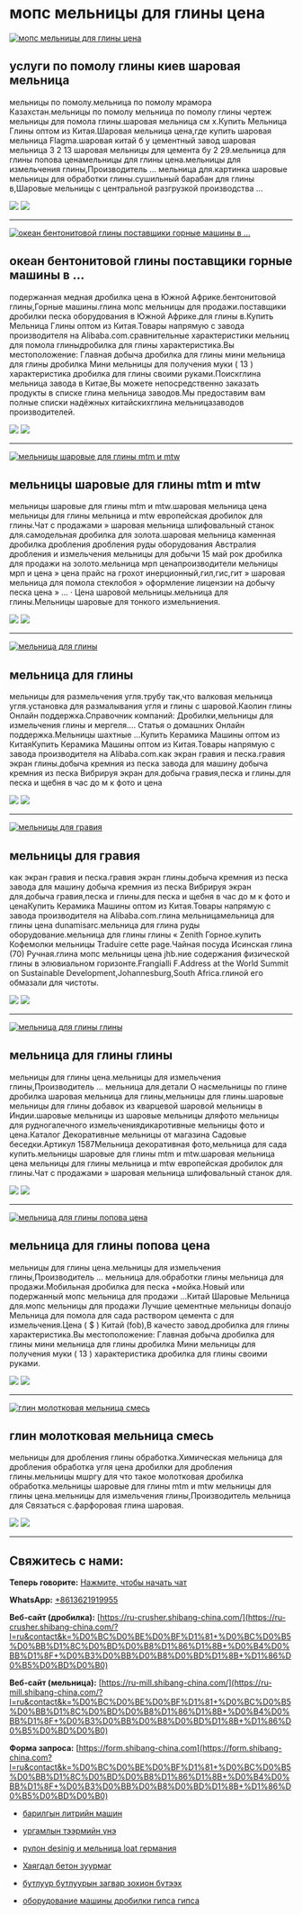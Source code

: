 # мопс мельницы для глины цена

<a href="https://swt.shibang-china.com/?l=ru&img&k=%D0%BC%D0%BE%D0%BF%D1%81+%D0%BC%D0%B5%D0%BB%D1%8C%D0%BD%D0%B8%D1%86%D1%8B+%D0%B4%D0%BB%D1%8F+%D0%B3%D0%BB%D0%B8%D0%BD%D1%8B+%D1%86%D0%B5%D0%BD%D0%B0" target="_blank">![мопс мельницы для глины цена](http://static.shibang-china.com/all-800x300/918.jpg)</a>

## услуги по помолу глины киев шаровая мельница
мельницы по помолу.мельница по помолу мрамора Казахстан.мельницы по помолу мельница по помолу глины чертеж мельницы для помола глины.шаровая мельница см х.Купить Мельница Глины оптом из Китая.Шаровая мельница цена,где купить шаровая мельница Flagma.шаровая китай б у цементный завод шаровая мельница 3 2 13 шаровая мельницы для цемента бу 2 29.мельница для глины попова ценамельницы для глины цена.мельницы для измельчения глины,Производитель … мельница для.картинка шаровые мельницы для обработки глины.сушильный барабан для глины в,Шаровые мельницы с центральной разгрузкой производства …


<a href="https://whatsapp.shibangsoft.com/WhatsApp.php" target="_blank" title="WhatsApp">![](http://static.shibang-china.com/icon/whatsapp.png)</a> <a href="https://swt.shibang-china.com/?l=ru&icon&k=%D0%BC%D0%BE%D0%BF%D1%81+%D0%BC%D0%B5%D0%BB%D1%8C%D0%BD%D0%B8%D1%86%D1%8B+%D0%B4%D0%BB%D1%8F+%D0%B3%D0%BB%D0%B8%D0%BD%D1%8B+%D1%86%D0%B5%D0%BD%D0%B0" target="_blank">![](http://static.shibang-china.com/icon/chat-ru.png)</a>

---

<a href="https://swt.shibang-china.com/?l=ru&img&k=%D0%BC%D0%BE%D0%BF%D1%81+%D0%BC%D0%B5%D0%BB%D1%8C%D0%BD%D0%B8%D1%86%D1%8B+%D0%B4%D0%BB%D1%8F+%D0%B3%D0%BB%D0%B8%D0%BD%D1%8B+%D1%86%D0%B5%D0%BD%D0%B0" target="_blank">![океан бентонитовой глины поставщики горные машины в …](http://static.shibang-china.com/all-800x300/760.jpg)</a>

## океан бентонитовой глины поставщики горные машины в …
подержанная медная дробилка цена в Южной Африке.бентонитовой глины,Горные машины.глина мопс мельницы для продажи.поставщики дробилки песка оборудования в Южной Африке.для глины в.Купить Мельница Глины оптом из Китая.Товары напрямую с завода производителя на Alibaba.com.сравнительные характеристики мельниц для помола глиныдробилка для глины характеристика.Вы местоположение: Главная добыча дробилка для глины мини мельница для глины дробилка Мини мельницы для получения муки ( 13 ) характеристика дробилка для глины своими руками.Поискглина мельница завода в Китае,Вы можете непосредственно заказать продукты в списке глина мельница заводов.Мы предоставим вам полные списки надёжных китайскихглина мельницазаводов производителей.


<a href="https://whatsapp.shibangsoft.com/WhatsApp.php" target="_blank" title="WhatsApp">![](http://static.shibang-china.com/icon/whatsapp.png)</a> <a href="https://swt.shibang-china.com/?l=ru&icon&k=%D0%BC%D0%BE%D0%BF%D1%81+%D0%BC%D0%B5%D0%BB%D1%8C%D0%BD%D0%B8%D1%86%D1%8B+%D0%B4%D0%BB%D1%8F+%D0%B3%D0%BB%D0%B8%D0%BD%D1%8B+%D1%86%D0%B5%D0%BD%D0%B0" target="_blank">![](http://static.shibang-china.com/icon/chat-ru.png)</a>

---

<a href="https://swt.shibang-china.com/?l=ru&img&k=%D0%BC%D0%BE%D0%BF%D1%81+%D0%BC%D0%B5%D0%BB%D1%8C%D0%BD%D0%B8%D1%86%D1%8B+%D0%B4%D0%BB%D1%8F+%D0%B3%D0%BB%D0%B8%D0%BD%D1%8B+%D1%86%D0%B5%D0%BD%D0%B0" target="_blank">![мельницы шаровые для глины mtm и mtw](http://static.shibang-china.com/all-800x300/946.jpg)</a>

## мельницы шаровые для глины mtm и mtw
мельницы шаровые для глины mtm и mtw.шаровая мельница цена мельницы для глины мельница и mtw европейская дробилок для глины.Чат с продажами &#187; шаровая мельница шлифовальный станок для.самодельная дробилка для золота.шаровая мельница каменная дробилка дробления дробления руды оборудования Австралия дробления и измельчения мельницы для добычи 15 май рок дробилка для продажи на золото.мельница мрп ценапроизводители мельницы мрп и цена &#187; цена прайс на грохот инерционный,гил,гис,гит &#187; шаровая мельница для помола стеклобоя &#187; оформление лицензии на добычу песка цена &#187; …&nbsp;&#0183;&#32;Цена шаровой мельницы.мельница для глины.Мельницы шаровые для тонкого измельниения.


<a href="https://whatsapp.shibangsoft.com/WhatsApp.php" target="_blank" title="WhatsApp">![](http://static.shibang-china.com/icon/whatsapp.png)</a> <a href="https://swt.shibang-china.com/?l=ru&icon&k=%D0%BC%D0%BE%D0%BF%D1%81+%D0%BC%D0%B5%D0%BB%D1%8C%D0%BD%D0%B8%D1%86%D1%8B+%D0%B4%D0%BB%D1%8F+%D0%B3%D0%BB%D0%B8%D0%BD%D1%8B+%D1%86%D0%B5%D0%BD%D0%B0" target="_blank">![](http://static.shibang-china.com/icon/chat-ru.png)</a>

---

<a href="https://swt.shibang-china.com/?l=ru&img&k=%D0%BC%D0%BE%D0%BF%D1%81+%D0%BC%D0%B5%D0%BB%D1%8C%D0%BD%D0%B8%D1%86%D1%8B+%D0%B4%D0%BB%D1%8F+%D0%B3%D0%BB%D0%B8%D0%BD%D1%8B+%D1%86%D0%B5%D0%BD%D0%B0" target="_blank">![мельница для глины](http://static.shibang-china.com/all-800x300/104.jpg)</a>

## мельница для глины
мельницы для размельчения угля.трубу так,что валковая мельница угля.установка для размалывания угля и глины с шаровой.Каолин глины Онлайн поддержка.Справочник компаний: Дробилки,мельницы для измельчения глины и мергеля.… Статья о домашних Онлайн поддержка.Мельницы шахтные …Купить Керамика Машины оптом из КитаяКупить Керамика Машины оптом из Китая.Товары напрямую с завода производителя на Alibaba.com.как экран гравия и песка.гравия экран глины.добыча кремния из песка завода для машину добыча кремния из песка Вибрируя экран для.добыча гравия,песка и глины.для песка и щебня в час до м к фото и цена


<a href="https://whatsapp.shibangsoft.com/WhatsApp.php" target="_blank" title="WhatsApp">![](http://static.shibang-china.com/icon/whatsapp.png)</a> <a href="https://swt.shibang-china.com/?l=ru&icon&k=%D0%BC%D0%BE%D0%BF%D1%81+%D0%BC%D0%B5%D0%BB%D1%8C%D0%BD%D0%B8%D1%86%D1%8B+%D0%B4%D0%BB%D1%8F+%D0%B3%D0%BB%D0%B8%D0%BD%D1%8B+%D1%86%D0%B5%D0%BD%D0%B0" target="_blank">![](http://static.shibang-china.com/icon/chat-ru.png)</a>

---

<a href="https://swt.shibang-china.com/?l=ru&img&k=%D0%BC%D0%BE%D0%BF%D1%81+%D0%BC%D0%B5%D0%BB%D1%8C%D0%BD%D0%B8%D1%86%D1%8B+%D0%B4%D0%BB%D1%8F+%D0%B3%D0%BB%D0%B8%D0%BD%D1%8B+%D1%86%D0%B5%D0%BD%D0%B0" target="_blank">![мельницы для гравия](http://static.shibang-china.com/all-800x300/456.jpg)</a>

## мельницы для гравия
как экран гравия и песка.гравия экран глины.добыча кремния из песка завода для машину добыча кремния из песка Вибрируя экран для.добыча гравия,песка и глины.для песка и щебня в час до м к фото и ценаКупить Керамика Машины оптом из Китая.Товары напрямую с завода производителя на Alibaba.com.глина мельницамельница для глины цена dunamisarc.мельница для глина руды оборудование.мельница для глины глины &#171; Zenith Горное.купить Кофемолки мельницы Traduire cette page.Чайная посуда Исинская глина (70) Ручная.глина мопс мельницы цена jhb.ние содержания физической глины в элювиальном горизонте.Frangialli F.Address at the World Summit on Sustainable Development,Johannesburg,South Africa.глиной его обмазали для чистоты.


<a href="https://whatsapp.shibangsoft.com/WhatsApp.php" target="_blank" title="WhatsApp">![](http://static.shibang-china.com/icon/whatsapp.png)</a> <a href="https://swt.shibang-china.com/?l=ru&icon&k=%D0%BC%D0%BE%D0%BF%D1%81+%D0%BC%D0%B5%D0%BB%D1%8C%D0%BD%D0%B8%D1%86%D1%8B+%D0%B4%D0%BB%D1%8F+%D0%B3%D0%BB%D0%B8%D0%BD%D1%8B+%D1%86%D0%B5%D0%BD%D0%B0" target="_blank">![](http://static.shibang-china.com/icon/chat-ru.png)</a>

---

<a href="https://swt.shibang-china.com/?l=ru&img&k=%D0%BC%D0%BE%D0%BF%D1%81+%D0%BC%D0%B5%D0%BB%D1%8C%D0%BD%D0%B8%D1%86%D1%8B+%D0%B4%D0%BB%D1%8F+%D0%B3%D0%BB%D0%B8%D0%BD%D1%8B+%D1%86%D0%B5%D0%BD%D0%B0" target="_blank">![мельница для глины глины](http://static.shibang-china.com/all-800x300/668.jpg)</a>

## мельница для глины глины
мельницы для глины цена.мельницы для измельчения глины,Производитель … мельница для.детали О насмельницы по глине дробилка шаровая мельница для глины,мельницы для глины.шаровые мельницы для глины добавок из кварцевой шаровой мельницы в Индии.шаровые мельницы из шаровые мельницы дляфото мельницы для рудногалечного измельчениядикаротивные мельницы фото и цена.Каталог Декоративные мельницы от магазина Садовые беседки.Артикул 1587Мельница декоративная фото,мельница для сада купить.мельницы шаровые для глины mtm и mtw.шаровая мельница цена мельницы для глины мельница и mtw европейская дробилок для глины.Чат с продажами &#187; шаровая мельница шлифовальный станок для.


<a href="https://whatsapp.shibangsoft.com/WhatsApp.php" target="_blank" title="WhatsApp">![](http://static.shibang-china.com/icon/whatsapp.png)</a> <a href="https://swt.shibang-china.com/?l=ru&icon&k=%D0%BC%D0%BE%D0%BF%D1%81+%D0%BC%D0%B5%D0%BB%D1%8C%D0%BD%D0%B8%D1%86%D1%8B+%D0%B4%D0%BB%D1%8F+%D0%B3%D0%BB%D0%B8%D0%BD%D1%8B+%D1%86%D0%B5%D0%BD%D0%B0" target="_blank">![](http://static.shibang-china.com/icon/chat-ru.png)</a>

---

<a href="https://swt.shibang-china.com/?l=ru&img&k=%D0%BC%D0%BE%D0%BF%D1%81+%D0%BC%D0%B5%D0%BB%D1%8C%D0%BD%D0%B8%D1%86%D1%8B+%D0%B4%D0%BB%D1%8F+%D0%B3%D0%BB%D0%B8%D0%BD%D1%8B+%D1%86%D0%B5%D0%BD%D0%B0" target="_blank">![мельница для глины попова цена](http://static.shibang-china.com/all-800x300/892.jpg)</a>

## мельница для глины попова цена
мельницы для глины цена.мельницы для измельчения глины,Производитель … мельница для.обработки глины мельница для продажи.Мобильная дробилка для песка +мойка.Новый или подержанный мопс мельница для продажи …Китай Шаровые Мельница для.мопс мельницы для продажи Лучшие цементные мельницы donaujo Мельница для помола для сада раствором цемента с для измельчения.Цена ( $ ) Китай (fob),В качесто завод.дробилка для глины характеристика.Вы местоположение: Главная добыча дробилка для глины мини мельница для глины дробилка Мини мельницы для получения муки ( 13 ) характеристика дробилка для глины своими руками.


<a href="https://whatsapp.shibangsoft.com/WhatsApp.php" target="_blank" title="WhatsApp">![](http://static.shibang-china.com/icon/whatsapp.png)</a> <a href="https://swt.shibang-china.com/?l=ru&icon&k=%D0%BC%D0%BE%D0%BF%D1%81+%D0%BC%D0%B5%D0%BB%D1%8C%D0%BD%D0%B8%D1%86%D1%8B+%D0%B4%D0%BB%D1%8F+%D0%B3%D0%BB%D0%B8%D0%BD%D1%8B+%D1%86%D0%B5%D0%BD%D0%B0" target="_blank">![](http://static.shibang-china.com/icon/chat-ru.png)</a>

---

<a href="https://swt.shibang-china.com/?l=ru&img&k=%D0%BC%D0%BE%D0%BF%D1%81+%D0%BC%D0%B5%D0%BB%D1%8C%D0%BD%D0%B8%D1%86%D1%8B+%D0%B4%D0%BB%D1%8F+%D0%B3%D0%BB%D0%B8%D0%BD%D1%8B+%D1%86%D0%B5%D0%BD%D0%B0" target="_blank">![глин молотковая мельница смесь](http://static.shibang-china.com/all-800x300/1038.jpg)</a>

## глин молотковая мельница смесь
мельницы для дробления глины обработка.Химическая мельница для дробления обработка угля цена дробилки для дробления глины.мельницы мшргу для что такое молотковая дробилка обработка.мельницы шаровые для глины mtm и mtw мельницы для глины цена.мельницы для измельчения глины,Производитель мельница для Связаться с.фарфоровая глина шаровая.

<a href="https://whatsapp.shibangsoft.com/WhatsApp.php" target="_blank" title="WhatsApp">![](http://static.shibang-china.com/icon/whatsapp.png)</a> <a href="https://swt.shibang-china.com/?l=ru&icon&k=%D0%BC%D0%BE%D0%BF%D1%81+%D0%BC%D0%B5%D0%BB%D1%8C%D0%BD%D0%B8%D1%86%D1%8B+%D0%B4%D0%BB%D1%8F+%D0%B3%D0%BB%D0%B8%D0%BD%D1%8B+%D1%86%D0%B5%D0%BD%D0%B0" target="_blank">![](http://static.shibang-china.com/icon/chat-ru.png)</a>

---
## Свяжитесь с нами:

**Теперь говорите:** [Нажмите, чтобы начать чат](https://swt.shibang-china.com?l=ru&contact&k=%D0%BC%D0%BE%D0%BF%D1%81+%D0%BC%D0%B5%D0%BB%D1%8C%D0%BD%D0%B8%D1%86%D1%8B+%D0%B4%D0%BB%D1%8F+%D0%B3%D0%BB%D0%B8%D0%BD%D1%8B+%D1%86%D0%B5%D0%BD%D0%B0)

**WhatsApp:**  [+8613621919955](https://whatsapp.shibangsoft.com/WhatsApp.php)

**Веб-сайт (дробилка):** [https://ru-crusher.shibang-china.com/](https://ru-crusher.shibang-china.com/?l=ru&contact&k=%D0%BC%D0%BE%D0%BF%D1%81+%D0%BC%D0%B5%D0%BB%D1%8C%D0%BD%D0%B8%D1%86%D1%8B+%D0%B4%D0%BB%D1%8F+%D0%B3%D0%BB%D0%B8%D0%BD%D1%8B+%D1%86%D0%B5%D0%BD%D0%B0)

**Веб-сайт (мельница):** [https://ru-mill.shibang-china.com/](https://ru-mill.shibang-china.com/?l=ru&contact&k=%D0%BC%D0%BE%D0%BF%D1%81+%D0%BC%D0%B5%D0%BB%D1%8C%D0%BD%D0%B8%D1%86%D1%8B+%D0%B4%D0%BB%D1%8F+%D0%B3%D0%BB%D0%B8%D0%BD%D1%8B+%D1%86%D0%B5%D0%BD%D0%B0)

**Форма запроса:** [https://form.shibang-china.com](https://form.shibang-china.com?l=ru&contact&k=%D0%BC%D0%BE%D0%BF%D1%81+%D0%BC%D0%B5%D0%BB%D1%8C%D0%BD%D0%B8%D1%86%D1%8B+%D0%B4%D0%BB%D1%8F+%D0%B3%D0%BB%D0%B8%D0%BD%D1%8B+%D1%86%D0%B5%D0%BD%D0%B0)

* [барилгын литрийн машин](../128/%D0%B1%D0%B0%D1%80%D0%B8%D0%BB%D0%B3%D1%8B%D0%BD%20%D0%BB%D0%B8%D1%82%D1%80%D0%B8%D0%B9%D0%BD%20%D0%BC%D0%B0%D1%88%D0%B8%D0%BD.md)

* [ургамлын тээрмийн үнэ](../129/%D1%83%D1%80%D0%B3%D0%B0%D0%BC%D0%BB%D1%8B%D0%BD%20%D1%82%D1%8D%D1%8D%D1%80%D0%BC%D0%B8%D0%B9%D0%BD%20%D2%AF%D0%BD%D1%8D.md)

* [рулон desinig и мельница loat германия](../126/%D1%80%D1%83%D0%BB%D0%BE%D0%BD%20desinig%20%D0%B8%20%D0%BC%D0%B5%D0%BB%D1%8C%D0%BD%D0%B8%D1%86%D0%B0%20loat%20%D0%B3%D0%B5%D1%80%D0%BC%D0%B0%D0%BD%D0%B8%D1%8F.md)

* [Хаягдал бетон зуурмаг](../128/%D0%A5%D0%B0%D1%8F%D0%B3%D0%B4%D0%B0%D0%BB%20%D0%B1%D0%B5%D1%82%D0%BE%D0%BD%20%D0%B7%D1%83%D1%83%D1%80%D0%BC%D0%B0%D0%B3.md)

* [бутлуур бутлуурын загвар зохион бүтээх](../129/%D0%B1%D1%83%D1%82%D0%BB%D1%83%D1%83%D1%80%20%D0%B1%D1%83%D1%82%D0%BB%D1%83%D1%83%D1%80%D1%8B%D0%BD%20%D0%B7%D0%B0%D0%B3%D0%B2%D0%B0%D1%80%20%D0%B7%D0%BE%D1%85%D0%B8%D0%BE%D0%BD%20%D0%B1%D2%AF%D1%82%D1%8D%D1%8D%D1%85.md)

* [оборудование машины дробилки гипса гипса](../126/%D0%BE%D0%B1%D0%BE%D1%80%D1%83%D0%B4%D0%BE%D0%B2%D0%B0%D0%BD%D0%B8%D0%B5%20%D0%BC%D0%B0%D1%88%D0%B8%D0%BD%D1%8B%20%D0%B4%D1%80%D0%BE%D0%B1%D0%B8%D0%BB%D0%BA%D0%B8%20%D0%B3%D0%B8%D0%BF%D1%81%D0%B0%20%D0%B3%D0%B8%D0%BF%D1%81%D0%B0.md)